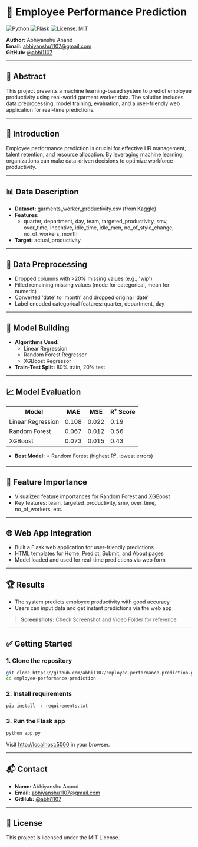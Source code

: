 # 🚀 Employee Performance Prediction

[![Python](https://img.shields.io/badge/Python-3.8%2B-blue.svg)](https://www.python.org/)
[![Flask](https://img.shields.io/badge/Flask-Web%20App-green.svg)](https://flask.palletsprojects.com/)
[![License: MIT](https://img.shields.io/badge/License-MIT-yellow.svg)](https://opensource.org/licenses/MIT)

**Author:** Abhiyanshu Anand  
**Email:** abhiyanshu1107@gmail.com  
**GitHub:** [@abhi1107](https://github.com/abhi1107)

---

## 📝 Abstract
This project presents a machine learning-based system to predict employee productivity using real-world garment worker data. The solution includes data preprocessing, model training, evaluation, and a user-friendly web application for real-time predictions.

---

## 🌟 Introduction
Employee performance prediction is crucial for effective HR management, talent retention, and resource allocation. By leveraging machine learning, organizations can make data-driven decisions to optimize workforce productivity.

---

## 📊 Data Description
- **Dataset:** garments_worker_productivity.csv (from Kaggle)
- **Features:**
  - quarter, department, day, team, targeted_productivity, smv, over_time, incentive, idle_time, idle_men, no_of_style_change, no_of_workers, month
- **Target:** actual_productivity

---

## 🧹 Data Preprocessing
- Dropped columns with >20% missing values (e.g., 'wip')
- Filled remaining missing values (mode for categorical, mean for numeric)
- Converted 'date' to 'month' and dropped original 'date'
- Label encoded categorical features: quarter, department, day

---

## 🤖 Model Building
- **Algorithms Used:**
  - Linear Regression
  - Random Forest Regressor
  - XGBoost Regressor
- **Train-Test Split:** 80% train, 20% test

---

## 📈 Model Evaluation
| Model              | MAE    | MSE    | R² Score |
|--------------------|--------|--------|----------|
| Linear Regression  | 0.108  | 0.022  | 0.19     |
| Random Forest      | 0.067  | 0.012  | 0.56     |
| XGBoost            | 0.073  | 0.015  | 0.43     |

- **Best Model:** ⭐ Random Forest (highest R², lowest errors)

---

## 🔑 Feature Importance
- Visualized feature importances for Random Forest and XGBoost
- Key features: team, targeted_productivity, smv, over_time, no_of_workers, etc.

---

## 🌐 Web App Integration
- Built a Flask web application for user-friendly predictions
- HTML templates for Home, Predict, Submit, and About pages
- Model loaded and used for real-time predictions via web form

---

## 🏆 Results
- The system predicts employee productivity with good accuracy
- Users can input data and get instant predictions via the web app

> **Screenshots:**
> Check Screenshot and Video Folder for reference 

---

## ✅ Getting Started

### 1. Clone the repository
```bash
git clone https://github.com/abhi1107/employee-performance-prediction.git
cd employee-performance-prediction
```

### 2. Install requirements
```bash
pip install -r requirements.txt
```

### 3. Run the Flask app
```bash
python app.py
```
Visit [http://localhost:5000](http://localhost:5000) in your browser.

---

## 📬 Contact
- **Name:** Abhiyanshu Anand
- **Email:** abhiyanshu1107@gmail.com
- **GitHub:** [@abhi1107](https://github.com/abhi1107)

---

## 📄 License
This project is licensed under the MIT License. 
